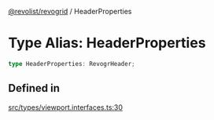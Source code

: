 [@revolist/revogrid](README.md) / HeaderProperties

# Type Alias: HeaderProperties

```ts
type HeaderProperties: RevogrHeader;
```

## Defined in

[src/types/viewport.interfaces.ts:30](https://github.com/revolist/revogrid/blob/ec9aef33f9c1bf72c73d96c05d2eb8650d7cd25f/src/types/viewport.interfaces.ts#L30)
